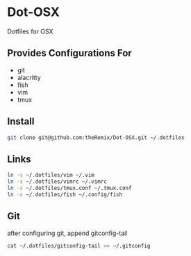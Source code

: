 # Dot-OSX

Dotfiles for OSX


## Provides Configurations For

- git
- alacritty
- fish
- vim
- tmux

## Install

```sh
git clone git@github.com:theRemix/Dot-OSX.git ~/.dotfiles
```

## Links

```sh
ln -s ~/.dotfiles/vim ~/.vim
ln -s ~/.dotfiles/vimrc ~/.vimrc
ln -s ~/.dotfiles/tmux.conf ~/.tmux.conf
ln -s ~/.dotfiles/fish ~/.config/fish
```

## Git

after configuring git, append gitconfig-tail

```sh
cat ~/.dotfiles/gitconfig-tail >> ~/.gitconfig
```
